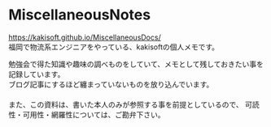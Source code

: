 # MiscellaneousNotes
https://kakisoft.github.io/MiscellaneousDocs/    
福岡で物流系エンジニアをやっている、kakisoftの個人メモです。  

勉強会で得た知識や趣味の調べものをしていて、メモとして残しておきたい事を記録しています。  
ブログ記事にするほど纏まっていないものを放り込んでいます。  
　  
また、この資料は、書いた本人のみが参照する事を前提としているので、
可読性・可用性・網羅性については、ご勘弁下さい。
